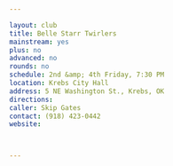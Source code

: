 ```yaml
---

layout: club
title: Belle Starr Twirlers
mainstream: yes
plus: no
advanced: no
rounds: no
schedule: 2nd &amp; 4th Friday, 7:30 PM
location: Krebs City Hall
address: 5 NE Washington St., Krebs, OK
directions: 
caller: Skip Gates
contact: (918) 423-0442
website: 



---
```


